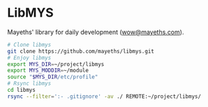 # LibMYS

Mayeths' library for daily development (wow@mayeths.com).

```bash
# Clone libmys
git clone https://github.com/mayeths/libmys.git
# Enjoy libmys
export MYS_DIR=~/project/libmys
export MYS_MODDIR=~/module
source "$MYS_DIR/etc/profile"
# Rsync libmys
cd libmys
rsync --filter=':- .gitignore' -av ./ REMOTE:~/project/libmys/
```
